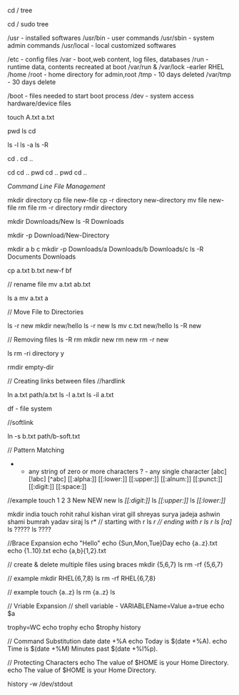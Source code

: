 cd /
tree

cd /
sudo tree

/usr - installed softwares
/usr/bin - user commands
/usr/sbin - system admin commands
/usr/local - local customized softwares


/etc - config files
/var - boot,web content, log files, databases
/run - runtime data, contents recreated at boot
/var/run & /var/lock -earler RHEL
/home
/root - home directory for admin,root 
/tmp - 10 days deleted
/var/tmp - 30 days delete

/boot - files needed to start boot process
/dev - system access hardware/device files


touch A.txt a.txt

pwd
ls
cd

ls -l
ls -a
ls -R

cd .
cd .. 

cd
cd ..
pwd
cd ..
pwd
cd ..


*Command Line File Management*

mkdir directory
cp file new-file
cp -r directory new-directory
mv file new-file
rm file
rm -r directory
rmdir directory

mkdir Downloads/New
ls -R Downloads

mkdir -p Download/New-Directory

mkdir a b c
mkdir -p Downloads/a Downloads/b Downloads/c
ls -R Documents Downloads

cp a.txt b.txt new-f bf

// rename file
mv a.txt ab.txt

ls a
mv a.txt a

// Move File to Directories

ls -r new
mkdir new/hello
ls -r new
ls
mv c.txt new/hello
ls -R new

// Removing files
ls -R
rm 
mkdir new
rm new
rm -r new


ls
rm -ri directory
y

rmdir empty-dir


// Creating links between files
//hardlink

ln a.txt path/a.txt
ls -l a.txt
ls -il a.txt

df - file system

//softlink

ln -s b.txt path/b-soft.txt

// Pattern Matching
* - any string of zero or more characters
? - any single character
[abc]
[!abc]
[^abc]
[[:alpha:]]
[[:lower:]]
[[:upper:]]
[[:alnum:]]
[[:punct:]]
[[:digit:]]
[[:space:]]

//example
touch 1 2 3 New NEW new
ls *[[:digit:]]*
ls *[[:upper:]]*
ls *[[:lower:]]*

mkdir india
touch rohit rahul kishan virat gill shreyas surya jadeja ashwin shami bumrah yadav siraj
ls r* // starting with r
ls *r // ending with r
ls *r*
ls [ra]*
ls ?????
ls ????

//Brace Expansion
echo "Hello"
echo {Sun,Mon,Tue}Day
echo {a..z}.txt
echo {1..10}.txt
echo {a,b}{1,2}.txt

// create & delete multiple files using braces
mkdir {5,6,7}
ls
rm -rf {5,6,7}

// example
mkdir RHEL{6,7,8}
ls
rm -rf RHEL{6,7,8}

// example
touch {a..z}
ls
rm {a..z}
ls
 
// Vriable Expansion
// shell variable - VARIABLEName=Value
a=true
echo $a

trophy=WC
echo trophy
echo $trophy
history


// Command Substitution
date
date +%A
echo Today is $(date +%A).
echo Time is $(date +%M) Minutes past $(date +%l%p).

// Protecting Characters
echo The value of $HOME is your Home Directory.
echo The value of \$HOME is your Home Directory.

history -w /dev/stdout





 
